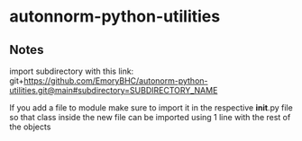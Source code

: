 # autonnorm-python-utilities

## Notes

import subdirectory with this link:
git+https://github.com/EmoryBHC/autonorm-python-utilities.git@main#subdirectory=SUBDIRECTORY_NAME

If you add a file to module make sure to import it in the respective **init**.py file so that class inside the new file can be imported using 1 line with the rest of the objects
